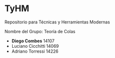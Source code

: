 # TyHM
Repositorio para Técnicas y Herramientas Modernas

Nombre del Grupo: Teoría de Colas

* **Diego Combes** 14107
* Luciano Cicchitti 14069
* Adriano Torressi 14226
